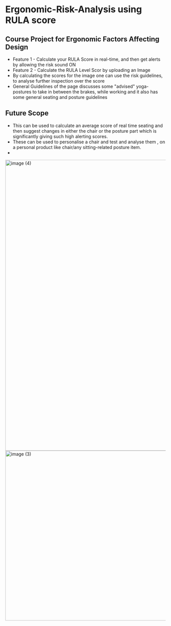 ﻿# Ergonomic-Risk-Analysis using RULA score
 ## Course Project for Ergonomic Factors Affecting Design
 - Feature 1 - Calculate your RULA Score in real-time, and then get alerts by allowing the risk sound ON
 - Feature 2 -  Calculate the RULA Level Scor by uploading an Image
 - By calculating the scores for the image one can use the risk guidelines, to analyse further inspection over the score
 - General Guidelines of the page discusses some "advised" yoga-postures to take in between the brakes, while working and it also has some general seating and posture guidelines
## Future Scope
- This can be used to calculate an average score of real time seating and then suggest changes in either the chair or the posture part which is significantly giving such high alerting scores.
- These can be used to personalise a chair and test and analyse them , on a personal product like chair/any sitting-related posture item.
- 
<img width="912" alt="image (4)" src="https://github.com/Annu117/Ergonomic_Risk/assets/108427028/1f9ac04d-2bf6-4084-87b5-b67d4019ef97">
<img width="533" alt="image (3)" src="https://github.com/Annu117/Ergonomic_Risk/assets/108427028/0f804be0-f439-4d6c-bf7d-69672c35d5a0">
